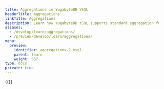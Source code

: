 ```yaml
---
title: Aggregations in YugabyteDB YSQL
headerTitle: Aggregations
linkTitle: Aggregations
description: Learn how YugabyteDB YSQL supports standard aggregation functions.
aliases:
  - /develop/learn/aggregations/
  - /preview/develop/learn/aggregations/
menu:
  preview:
    identifier: aggregations-2-ysql
    parent: learn
    weight: 567
type: docs
private: true
---
```



<!-- Page DISABLED for lack of content -->

{{<api-tabs>}}
